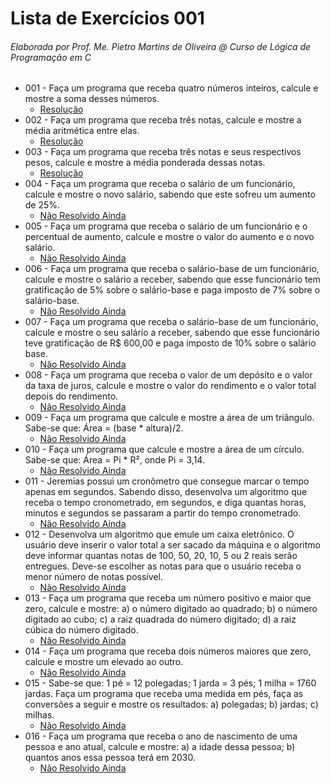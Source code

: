 # Lista de Exercícios 001

###### Elaborada por Prof. Me. Pietro Martins de Oliveira @ Curso de Lógica de Programação em C

- 001 - Faça um programa que receba quatro números inteiros, calcule e mostre a soma desses números. 
  - [Resolução](https://github.com/christianodavid/estrutura-sequencial-c/blob/main/exercicio-001/main.c)
- 002 - Faça um programa que receba três notas, calcule e mostre a média aritmética entre elas. 
  - [Resolução](https://github.com/christianodavid/estrutura-sequencial-c/blob/main/exercicio-002/main.c)
- 003 - Faça um programa que receba três notas e seus respectivos pesos, calcule e mostre a média ponderada dessas notas.
  - [Resolução](https://github.com/christianodavid/estrutura-sequencial-c/blob/main/exercicio-003/main.c)
- 004 - Faça um programa que receba o salário de um funcionário, calcule e mostre o novo salário, sabendo que este sofreu um aumento de 25%.
  - [Não Resolvido Ainda]()
- 005 - Faça um programa que receba o salário de um funcionário e o percentual de aumento, calcule e mostre o valor do aumento e o novo salário.
  - [Não Resolvido Ainda]()
- 006 - Faça um programa que receba o salário-base de um funcionário, calcule e mostre o salário a receber, sabendo que esse funcionário tem gratificação de 5% sobre o salário-base e paga imposto de 7% sobre o salário-base.
  - [Não Resolvido Ainda]()
- 007 - Faça um programa que receba o salário-base de um funcionário, calcule e mostre o seu salário a receber, sabendo que esse funcionário teve gratificação de R$ 600,00 e paga imposto de 10% sobre o salário base.
    - [Não Resolvido Ainda]()
- 008 - Faça um programa que receba o valor de um depósito e o valor da taxa de juros, calcule e mostre o valor do rendimento e o valor total depois do rendimento.
    - [Não Resolvido Ainda]()
- 009 - Faça um programa que calcule e mostre a área de um triângulo. Sabe-se que: Área = (base * altura)/2.
    - [Não Resolvido Ainda]()
- 010 - Faça um programa que calcule e mostre a área de um círculo. Sabe-se que: Área = Pi * R², onde Pi = 3,14.
    - [Não Resolvido Ainda]()
- 011 - Jeremias possui um cronômetro que consegue marcar o tempo apenas em segundos. Sabendo disso, desenvolva um algoritmo que receba o tempo cronometrado, em segundos, e diga quantas horas, minutos e segundos se passaram a partir do tempo cronometrado.
    - [Não Resolvido Ainda]()
- 012 - Desenvolva um algoritmo que emule um caixa eletrônico. O usuário deve inserir o valor total a ser sacado da máquina e o algoritmo deve informar quantas notas de 100, 50, 20, 10, 5 ou 2 reais serão entregues. Deve-se escolher as notas para que o usuário receba o menor número de notas possível.
    - [Não Resolvido Ainda]()
- 013 - Faça um programa que receba um número positivo e maior que zero, calcule e mostre: a) o número digitado ao quadrado; b) o número digitado ao cubo; c) a raiz quadrada do número digitado; d) a raiz cúbica do número digitado.
    - [Não Resolvido Ainda]()
- 014 - Faça um programa que receba dois números maiores que zero, calcule e mostre um elevado ao outro.
    - [Não Resolvido Ainda]()
- 015 - Sabe-se que: 1 pé = 12 polegadas; 1 jarda = 3 pés; 1 milha = 1760 jardas. Faça um programa que receba uma medida em pés, faça as conversões a seguir e mostre os resultados: a) polegadas; b) jardas; c) milhas.
    - [Não Resolvido Ainda]()
- 016 - Faça um programa que receba o ano de nascimento de uma pessoa e ano atual, calcule e mostre: a) a idade dessa pessoa; b) quantos anos essa pessoa terá em 2030.
    - [Não Resolvido Ainda]()